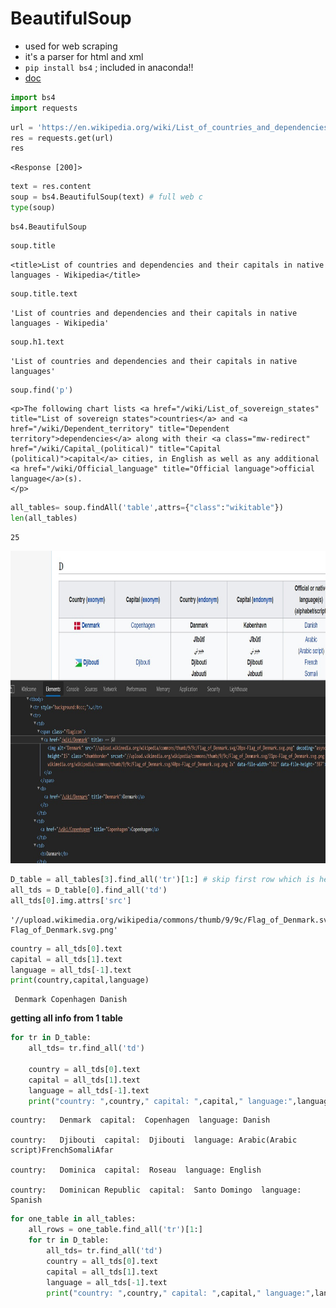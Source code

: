 # BeautifulSoup
- used for web scraping 
- it's a parser for html and xml
- `pip install bs4` ; included in anaconda!!
- [doc](https://www.crummy.com/software/BeautifulSoup/bs4/doc/)


```python
import bs4
import requests
```


```python
url = 'https://en.wikipedia.org/wiki/List_of_countries_and_dependencies_and_their_capitals_in_native_languages'
res = requests.get(url)
res
```




    <Response [200]>




```python
text = res.content
soup = bs4.BeautifulSoup(text) # full web c
type(soup)
```




    bs4.BeautifulSoup




```python
soup.title
```




    <title>List of countries and dependencies and their capitals in native languages - Wikipedia</title>




```python
soup.title.text
```




    'List of countries and dependencies and their capitals in native languages - Wikipedia'




```python
soup.h1.text
```




    'List of countries and dependencies and their capitals in native languages'




```python
soup.find('p')
```




    <p>The following chart lists <a href="/wiki/List_of_sovereign_states" title="List of sovereign states">countries</a> and <a href="/wiki/Dependent_territory" title="Dependent territory">dependencies</a> along with their <a class="mw-redirect" href="/wiki/Capital_(political)" title="Capital (political)">capital</a> cities, in English as well as any additional <a href="/wiki/Official_language" title="Official language">official language</a>(s).
    </p>




```python
all_tables= soup.findAll('table',attrs={"class":"wikitable"})
len(all_tables)
```




    25



<p align="center">
  <img width="800" height="500" src="img/table_info_1.jpg">
</p>



```python
D_table = all_tables[3].find_all('tr')[1:] # skip first row which is headers
all_tds = D_table[0].find_all('td')
all_tds[0].img.attrs['src']
```




    '//upload.wikimedia.org/wikipedia/commons/thumb/9/9c/Flag_of_Denmark.svg/20px-Flag_of_Denmark.svg.png'




```python
country = all_tds[0].text
capital = all_tds[1].text
language = all_tds[-1].text
print(country,capital,language)
```

     Denmark Copenhagen Danish
    
    

**getting all info from 1 table**


```python
for tr in D_table:
    all_tds= tr.find_all('td')

    country = all_tds[0].text
    capital = all_tds[1].text
    language = all_tds[-1].text
    print("country: ",country," capital: ",capital," language:",language)
```

    country:   Denmark  capital:  Copenhagen  language: Danish
    
    country:   Djibouti  capital:  Djibouti  language: Arabic(Arabic script)FrenchSomaliAfar
    
    country:   Dominica  capital:  Roseau  language: English
    
    country:   Dominican Republic  capital:  Santo Domingo  language: Spanish
    
    


```python
for one_table in all_tables:
    all_rows = one_table.find_all('tr')[1:]
    for tr in D_table:
        all_tds= tr.find_all('td')
        country = all_tds[0].text
        capital = all_tds[1].text
        language = all_tds[-1].text
        print("country: ",country," capital: ",capital," language:",language)
```
